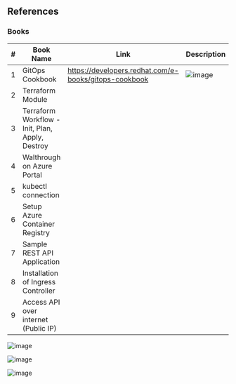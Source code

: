 ## References


### Books 

| # | Book Name | Link | Description |
| ----------- | ----------- | ----------- | ----------- |
| 1 | GitOps Cookbook | https://developers.redhat.com/e-books/gitops-cookbook | ![image](https://github.com/swarajitroy/gitops/assets/20844803/3ac77996-1a96-481e-bf41-a27d46a45d33) |
| 2 | Terraform Module  |
| 3 | Terraform Workflow - Init, Plan, Apply, Destroy |
| 4 | Walthrough on Azure Portal |
| 5 | kubectl connection |
| 6 | Setup Azure Container Registry |
| 7 | Sample REST API Application |
| 8 | Installation of Ingress Controller |
| 9 | Access API over internet (Public IP) |


![image](https://github.com/swarajitroy/gitops/assets/20844803/d7cc7970-364d-4f68-a935-ae898ea4b0af)

![image](https://github.com/swarajitroy/gitops/assets/20844803/9091cfd4-2ebd-4eff-980a-52f6aa2e518f)

![image](https://github.com/swarajitroy/gitops/assets/20844803/8e6a4f42-8c2e-4bf9-a017-b9a1d64a35a5)
